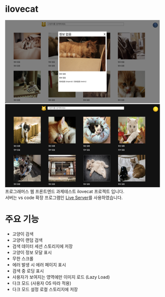 # ilovecat
![메인 페이지](readme%20images/ilovecat.png)
![다크 모드](readme%20images/dark%20mode.png)
프로그래머스 웹 프론트엔드 과제테스트 ilovecat 프로젝트 입니다.   
서버는 vs code 확장 프로그램인 [Live Server](https://marketplace.visualstudio.com/items?itemName=ritwickdey.LiveServer)를 사용하였습니다.   

# 주요 기능
* 고양이 검색
* 고양이 랜덤 검색
* 검색 데이터 세션 스토리지에 저장
* 고양이 정보 모달 표시
* 무한 스크롤
* 에러 발생 시 에러 페이지 표시
* 검색 중 로딩 표시
* 사용자가 보여지는 영역에만 이미지 로드 (Lazy Load)
* 다크 모드 (사용자 OS 따라 적용)
* 다크 모드 설정 로컬 스토리지에 저장
